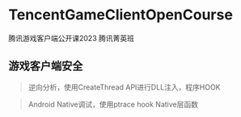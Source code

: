 # TencentGameClientOpenCourse

腾讯游戏客户端公开课2023 腾讯菁英班

## 游戏客户端安全

> 逆向分析，使用CreateThread API进行DLL注入，程序HOOK



> Android Native调试，使用ptrace hook Native层函数
